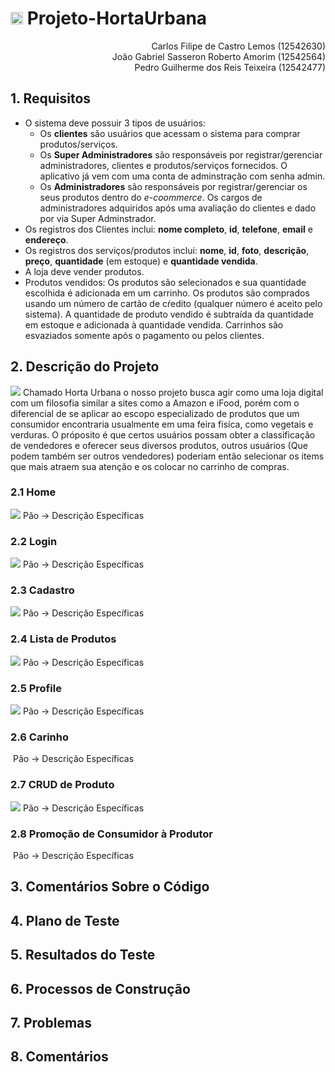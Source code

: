 
# <img src="img/fotor_2023-4-20_19_44_4.png" style="width: 20px;"> **Projeto-HortaUrbana**

<div align="right">
Carlos Filipe de Castro Lemos (12542630) <br>
João Gabriel Sasseron Roberto Amorim (12542564) <br>
Pedro Guilherme dos Reis Teixeira (12542477)
</div>

## 1. **Requisitos**

* O sistema deve possuir 3 tipos de usuários:
    * Os **clientes** são usuários que acessam o sistema para comprar produtos/serviços. 
    * Os **Super Administradores** são responsáveis por registrar/gerenciar administradores, clientes e produtos/serviços fornecidos. O aplicativo já vem com uma conta de adminstração com senha admin.
    * Os **Administradores** são responsáveis por registrar/gerenciar os seus produtos dentro do *e-coommerce*. Os cargos de administradores adquiridos após uma avaliação do clientes e dado por via Super Adminstrador.
* Os registros dos Clientes inclui: **nome completo**, **id**, **telefone**, **email** e **endereço**. 
* Os registros dos serviços/produtos inclui: **nome**, **id**, **foto**, **descrição**, **preço**, **quantidade** (em estoque) e **quantidade vendida**.
* A loja deve vender produtos.
* Produtos vendidos: Os produtos são selecionados e sua quantidade escolhida é adicionada em um carrinho. Os produtos são comprados usando um número de cartão de cŕedito (qualquer número é aceito pelo sistema). A quantidade de produto vendido é subtraída da quantidade em estoque e adicionada à quantidade vendida. Carrinhos são esvaziados somente  após o pagamento ou pelos clientes.

## 2. **Descrição do Projeto**
<a><img src="img_mk/diagrama.jpeg" s></a>
Chamado Horta Urbana o nosso projeto busca agir como uma loja digital com um filosofia similar a sites como a Amazon e iFood, porém com o diferencial de se aplicar ao escopo especializado de produtos que um consumidor encontraria usualmente em uma feira fisíca, como vegetais e verduras. O próposito é que certos usuários possam obter a classificação de vendedores e oferecer seus diversos produtos, outros usuários (Que podem também ser outros vendedores) poderiam então selecionar os items que mais atraem sua atenção e os colocar no carrinho de compras. 

### 2.1 **Home**
<a><img src="img_mk/home_pc.png"></a>
Pão -> Descrição Específicas

### 2.2 **Login**
<a><img src="img_mk/login_pc.png"></a>
Pão -> Descrição Específicas

### 2.3 **Cadastro**
<a><img src="img_mk/cadastro_pc.png"></a>
Pão -> Descrição Específicas

### 2.4 **Lista de Produtos**
<a><img src="img_mk/listaprodutos_pc.png"></a>
Pão -> Descrição Específicas

### 2.5 **Profile**
<a><img src="img_mk/profile_pc.png"></a>
Pão -> Descrição Específicas

### 2.6 **Carinho**
<a><img src=""></a>
Pão -> Descrição Específicas

### 2.7 **CRUD de Produto**
<a><img src="img_mk/CRUD_pc.png"></a>
Pão -> Descrição Específicas

### 2.8 **Promoção de Consumidor à Produtor**
<a><img src=""></a>
Pão -> Descrição Específicas


## 3. **Comentários Sobre o Código**

## 4. **Plano de Teste**

## 5. **Resultados do Teste**

## 6. **Processos de Construção**

## 7. **Problemas**

## 8. **Comentários**

